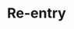 ---
pid: llp501
title: Re-entry
location_transcription: Every entrance into city hall.
coordinates: "[-75.163605931436, 39.952418198863]"
zipcode: '19145'
gen_neighborhood: South Philadelphia
neighborhood: Passyunk
outside_phl: 
age: 
age_range: 
instagram: 
image_file_name: llp_501.jpg
proposal_transcription: Every entrance into City Hall - glass doorway or some sort
  of portal.
topic: Architecture,Education,Technology
topic_summary: 0, 0, 0, 0
type: Infrastructure,Walkway,Sculpture Statue,Historical Marker,Bridge
keywords_other: 
credit: 
image_labels: 
twitter: 
facebook: 
permalink: "/monuments/llp501/"
layout: item-page
---